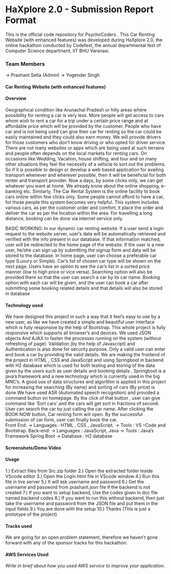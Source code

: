 # HaXplore 2.0 - Submission Report Format

This is the official code repository for PsychoCoders . This Car Renting Website (with enhanced features) was developed during HaXplore 2.0, 
the online hackathon conducted by Codefest, the annual departmental fest of Computer Science department, IIT BHU Varanasi.

### Team Members
-> Prashant Setia (Admin)
-> Yogender Singh

#### Car Renting Website (with enhanced features)


#### Overview

Geographical condition like Arunachal Pradesh or hilly areas where possibility for renting a car is very less. More people will get access to cars whom wish to rent a
car for a trip under a certain price range and at affordable price which will be provided by the customer. People who have car and is not being used can give their car for renting so the car could be easily maintained and they could also earn money. We will provide drivers for those customers who don’t know driving or who opted for driver service. There are not many websites or apps which are being used at such terrains and people often depends on the local markets for renting cars. On occasions like Wedding, Vacation, house shifting, and tour and on many other situations they feel
the necessity of a vehicle to sort out the problems. So if it is possible to design or develop a web based application for availing transport whenever and wherever possible, then it will be beneficial for both renter and transport provider. Now a days, by some clicks only, we can get whatever you want at home. We already know about the online shopping, e-banking etc. Similarly, The Car Rental System is the online facility to book cars online within few clicks only. Some people cannot afford to have a car, for those people this system becomes very helpful. This system includes various cars, as per the customer order and comfort, it place the order and deliver the car as per the location within the area. For travelling a long distance, booking can be done via internet service only.

BASIC WORKING: 
In our dynamic car renting website. If a user send a login request to the website server, user’s data will be automatically retrieved and verified with the info present in our database. If that information matched, user will be redirected to the home page of the website. If the user is a new user, he/she can sign up by submitting the signup form and data will be stored to the database. In home page, user can choose a preferable car type (Luxury or Simple). Car’s list of chosen car type will be shown on the next page. Users have an option to see the car’s list in a sorted price manner (low to high price or vice versa). Searching option will also be provided there so that the user can search a car by its car name. Booking option with each car will be given, and the user can book a car after submitting some booking related details and that details will also be stored in database


#### Technology used

We have designed this project in such a way that it feel’s easy to use by a new user, as like we have created a simple and beautiful user interface which is fully responsive by the help of Bootstrap. This whole project is fully responsive which supports all browser’s and devices. We used JSON objects And AJAX to fasten the processes running on the system (without refreshing of page). Validation (by the help of Javascript) and Authentication is also done for security purpose. Only a valid user can enter and book a car by providing the valid details. We are making the frontend of the project in HTML , CSS and JavaScript  and using Springboot in backend with H2 database which is used for both testing and storing of the data given by the users such as user details and booking details . Springboot  is a java’s framework and a new technology which is currently used in the big MNC’s. A good use of data structures and algorithm is applied in this project for increasing the searching (By name) and sorting of cars (By price) is done.We have used ASR (Automated speech recognition) and provided a command button on homepage. By the click of that button , user can give command like ‘Sort cars’ and the cars will get sort in fractions of second. User can search the car by just calling the car name. After clicking the BOOK NOW button, Car renting form will open. By the successful submission of car form, user can finally book the car.  
Front End:
->	Languages :  HTML , CSS , JavaScript.
->	Tools  :  VS –Code and Bootstrap.
Back-end:
->	Languages : JavaScript, Java
->	Tools : Java’s Framework Spring Boot 
->	Database : H2 database  


#### Screenshots/Demo Video


#### Usage

1.) Extract files from Src.zip folder
2.) Open the extracted folder inside VScode editor 
3.) Open the Login.html file in VScode window
4.) Run this file in live server 
5.) It will ask username and password
6.) Get the username and password from prashant.json file if the backend is not created
7.) If you want to setup backend, Use the codes given in doc file named backend codes
8.) If you want to run this without backend, then just take the username and password from the JSON file and put them in the input fields
9.) You are done with the setup 
10.) Thanks (This is just a prototype of the project)  
#### Tracks used
We are going for an open problem statement, therefore we haven't gone forward with any of the sponsor tracks for this hackathon.

#### AWS Services Used

_Write in brief about how you used AWS service to improve your application._




